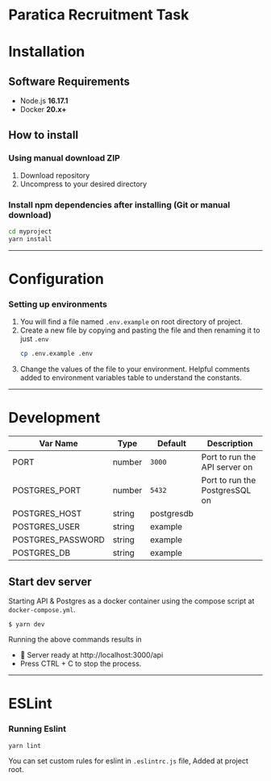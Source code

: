 # Paratica Recruitment Task

# Installation

## Software Requirements

- Node.js **16.17.1**
- Docker **20.x+**

## How to install
### Using manual download ZIP

1.  Download repository
2.  Uncompress to your desired directory

### Install npm dependencies after installing (Git or manual download)

```bash
cd myproject
yarn install
```

---

# Configuration

### Setting up environments

1.  You will find a file named `.env.example` on root directory of project.
2.  Create a new file by copying and pasting the file and then renaming it to just `.env`
    ```bash
    cp .env.example .env
    ```
3.  Change the values of the file to your environment. Helpful comments added to environment variables table to understand the constants.

---

# Development

| Var Name          | Type   | Default    | Description                    |
| ----------------- | ------ | ---------- | ------------------------------ |
| PORT              | number | `3000`     | Port to run the API server on  |
| POSTGRES_PORT     | number | `5432`     | Port to run the PostgresSQL on |
| POSTGRES_HOST     | string | postgresdb |
| POSTGRES_USER     | string | example    |
| POSTGRES_PASSWORD | string | example    |
| POSTGRES_DB       | string | example    |

## Start dev server

Starting API & Postgres as a docker container using the compose script at `docker-compose.yml`.

```
$ yarn dev
```

Running the above commands results in

- 🚀 Server ready at http://localhost:3000/api
- Press CTRL + C to stop the process.

---

# ESLint

### Running Eslint

```bash
yarn lint
```

You can set custom rules for eslint in `.eslintrc.js` file, Added at project root.

